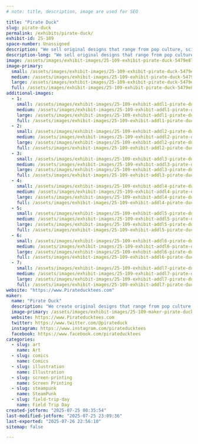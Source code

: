 ```yaml
---
# note: title, description, image are used for SEO

title: "Pirate Duck"
slug: pirate-duck
permalink: /exhibits/pirate-duck/
exhibit-id: 25-109
space-number: Unassigned
description: "We sell original designs that range from pop culture, sci-fi, and theme attractions."
description-long: "We sell original designs that range from pop culture, sci-fi, and theme attractions. You can create your very own custom garment from a range of designs and garments available."
image: /assets/images/exhibit-images/25-109-exhibit-pirate-duck-5479e871-ef73-4e1a-8180-03690dd72859-large.jpeg
image-primary: 
  small: /assets/images/exhibit-images/25-109-exhibit-pirate-duck-5479e871-ef73-4e1a-8180-03690dd72859-small.jpeg
  medium: /assets/images/exhibit-images/25-109-exhibit-pirate-duck-5479e871-ef73-4e1a-8180-03690dd72859-medium.jpeg
  large: /assets/images/exhibit-images/25-109-exhibit-pirate-duck-5479e871-ef73-4e1a-8180-03690dd72859-large.jpeg
  full: /assets/images/exhibit-images/25-109-exhibit-pirate-duck-5479e871-ef73-4e1a-8180-03690dd72859-full.jpeg
additional-images: 
  - 1:
    small: /assets/images/exhibit-images/25-109-exhibit-addl1-pirate-duck-img-0017-small.jpeg
    medium: /assets/images/exhibit-images/25-109-exhibit-addl1-pirate-duck-img-0017-medium.jpeg
    large: /assets/images/exhibit-images/25-109-exhibit-addl1-pirate-duck-img-0017-large.jpeg
    full: /assets/images/exhibit-images/25-109-exhibit-addl1-pirate-duck-img-0017-full.jpeg
  - 2:
    small: /assets/images/exhibit-images/25-109-exhibit-addl2-pirate-duck-img-0019-small.jpeg
    medium: /assets/images/exhibit-images/25-109-exhibit-addl2-pirate-duck-img-0019-medium.jpeg
    large: /assets/images/exhibit-images/25-109-exhibit-addl2-pirate-duck-img-0019-large.jpeg
    full: /assets/images/exhibit-images/25-109-exhibit-addl2-pirate-duck-img-0019-full.jpeg
  - 3:
    small: /assets/images/exhibit-images/25-109-exhibit-addl3-pirate-duck-img-0018-small.jpeg
    medium: /assets/images/exhibit-images/25-109-exhibit-addl3-pirate-duck-img-0018-medium.jpeg
    large: /assets/images/exhibit-images/25-109-exhibit-addl3-pirate-duck-img-0018-large.jpeg
    full: /assets/images/exhibit-images/25-109-exhibit-addl3-pirate-duck-img-0018-full.jpeg
  - 4:
    small: /assets/images/exhibit-images/25-109-exhibit-addl4-pirate-duck-img-0016-small.jpeg
    medium: /assets/images/exhibit-images/25-109-exhibit-addl4-pirate-duck-img-0016-medium.jpeg
    large: /assets/images/exhibit-images/25-109-exhibit-addl4-pirate-duck-img-0016-large.jpeg
    full: /assets/images/exhibit-images/25-109-exhibit-addl4-pirate-duck-img-0016-full.jpeg
  - 5:
    small: /assets/images/exhibit-images/25-109-exhibit-addl5-pirate-duck-img-0014-small.jpeg
    medium: /assets/images/exhibit-images/25-109-exhibit-addl5-pirate-duck-img-0014-medium.jpeg
    large: /assets/images/exhibit-images/25-109-exhibit-addl5-pirate-duck-img-0014-large.jpeg
    full: /assets/images/exhibit-images/25-109-exhibit-addl5-pirate-duck-img-0014-full.jpeg
  - 6:
    small: /assets/images/exhibit-images/25-109-exhibit-addl6-pirate-duck-img-0013-small.jpeg
    medium: /assets/images/exhibit-images/25-109-exhibit-addl6-pirate-duck-img-0013-medium.jpeg
    large: /assets/images/exhibit-images/25-109-exhibit-addl6-pirate-duck-img-0013-large.jpeg
    full: /assets/images/exhibit-images/25-109-exhibit-addl6-pirate-duck-img-0013-full.jpeg
  - 7:
    small: /assets/images/exhibit-images/25-109-exhibit-addl7-pirate-duck-img-0010-small.jpeg
    medium: /assets/images/exhibit-images/25-109-exhibit-addl7-pirate-duck-img-0010-medium.jpeg
    large: /assets/images/exhibit-images/25-109-exhibit-addl7-pirate-duck-img-0010-large.jpeg
    full: /assets/images/exhibit-images/25-109-exhibit-addl7-pirate-duck-img-0010-full.jpeg
website: "https://www.Pirateducktees.com"
maker: 
  name: "Pirate Duck"
  description: "We create original designs that range from pop culture, sci-fi, and theme attractions."
  image-primary: /assets/images/exhibit-images/25-109-maker-pirate-duck-b9c48436-fb94-48b5-94ee-6fb0cbaf0d97-medium.jpeg
  website: https://www.Pirateducktees.com
  twitter: https://www.twitter.com/@pirateduck
  instagram: https://www.instagram.com/pirateducktees
  facebook: https://www.facebook.com/pirateducktees
categories: 
  - slug: art
    name: Art
  - slug: comics
    name: Comics
  - slug: illustration
    name: Illustration
  - slug: screen-printing
    name: Screen Printing
  - slug: steampunk
    name: SteamPunk
  - slug: field-trip-day
    name: Field Trip Day
created-jotform: "2025-07-25 08:35:54"
last-modified-jotform: "2025-07-25 23:09:36"
last-exported: "2025-07-26 22:56:10"
sitemap: false

---
```


